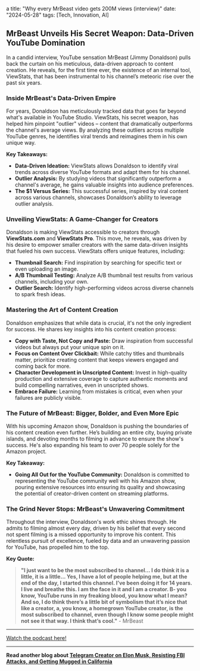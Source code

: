 a
title: "Why every MrBeast video gets 200M views (interview)"
date: "2024-05-28"
tags: [Tech, Innovation, AI]



## MrBeast Unveils His Secret Weapon: Data-Driven YouTube Domination

In a candid interview, YouTube sensation MrBeast (Jimmy Donaldson) pulls back the curtain on his meticulous, data-driven approach to content creation. He reveals, for the first time ever, the existence of an internal tool, ViewStats, that has been instrumental to his channel’s meteoric rise over the past six years.

### Inside MrBeast's Data-Driven Empire

For years, Donaldson has meticulously tracked data that goes far beyond what's available in YouTube Studio. ViewStats, his secret weapon, has helped him pinpoint "outlier" videos – content that dramatically outperforms the channel's average views. By analyzing these outliers across multiple YouTube genres, he identifies viral trends and reimagines them in his own unique way.

**Key Takeaways:**

- **Data-Driven Ideation:** ViewStats allows Donaldson to identify viral trends across diverse YouTube formats and adapt them for his channel.
- **Outlier Analysis:** By studying videos that significantly outperform a channel's average, he gains valuable insights into audience preferences.
- **The $1 Versus Series:** This successful series, inspired by viral content across various channels, showcases Donaldson’s ability to leverage outlier analysis.

### Unveiling ViewStats: A Game-Changer for Creators

Donaldson is making ViewStats accessible to creators through **ViewStats.com** and **ViewStats Pro**. This move, he reveals, was driven by his desire to empower smaller creators with the same data-driven insights that fueled his own success. ViewStats offers unique features, including:

- **Thumbnail Search:** Find inspiration by searching for specific text or even uploading an image.
- **A/B Thumbnail Testing:** Analyze A/B thumbnail test results from various channels, including your own.
- **Outlier Search:** Identify high-performing videos across diverse channels to spark fresh ideas.

### Mastering the Art of Content Creation

Donaldson emphasizes that while data is crucial, it's not the only ingredient for success. He shares key insights into his content creation process:

- **Copy with Taste, Not Copy and Paste:** Draw inspiration from successful videos but always put your unique spin on it.
- **Focus on Content Over Clickbait:** While catchy titles and thumbnails matter, prioritize creating content that keeps viewers engaged and coming back for more.
- **Character Development in Unscripted Content:** Invest in high-quality production and extensive coverage to capture authentic moments and build compelling narratives, even in unscripted shows.
- **Embrace Failure:** Learning from mistakes is critical, even when your failures are publicly visible.

### The Future of MrBeast: Bigger, Bolder, and Even More Epic

With his upcoming Amazon show, Donaldson is pushing the boundaries of his content creation even further. He’s building an entire city, buying private islands, and devoting months to filming in advance to ensure the show's success. He's also expanding his team to over 70 people solely for the Amazon project.

**Key Takeaway:**

- **Going All Out for the YouTube Community:** Donaldson is committed to representing the YouTube community well with his Amazon show, pouring extensive resources into ensuring its quality and showcasing the potential of creator-driven content on streaming platforms.

### The Grind Never Stops: MrBeast's Unwavering Commitment

Throughout the interview, Donaldson's work ethic shines through. He admits to filming almost every day, driven by his belief that every second not spent filming is a missed opportunity to improve his content. This relentless pursuit of excellence, fueled by data and an unwavering passion for YouTube, has propelled him to the top.

**Key Quote:**

> **"I just want to be the most subscribed to channel... I do think it is a little, it is a little... Yes, I have a lot of people helping me, but at the end of the day, I started this channel. I’ve been doing it for 14 years. I live and breathe this. I am the face in it and I am a creator. B- you know, YouTube runs in my freaking blood, you know what I mean? And so, I do think there’s a little bit of symbolism that it’s nice that like a creator, a, you know, a homegrown YouTube creator, is the most subscribed to channel, even though I know some people might not see it that way. I think that’s cool."** - MrBeast

---

<a href="https://youtube.com/watch?v=IXEewFEDieU" target="_blank">Watch the podcast here!</a>


---

**Read another blog about [Telegram Creator on Elon Musk, Resisting FBI Attacks, and Getting Mugged in California](./20240416-paveldurov-tuckercarlson)**
